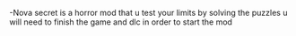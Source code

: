 -Nova secret is a horror mod that u test your limits by solving the puzzles 
u will need to finish the game and dlc in order to start the mod